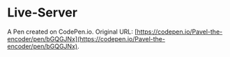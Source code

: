 # Live-Server

A Pen created on CodePen.io. Original URL: [https://codepen.io/Pavel-the-encoder/pen/bGQGJNx](https://codepen.io/Pavel-the-encoder/pen/bGQGJNx).

